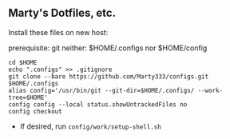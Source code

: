## Marty's Dotfiles, etc.

Install these files on new host:

  prerequisite: git
  neither: $HOME/.configs nor $HOME/config

```
cd $HOME
echo ".configs" >> .gitignore
git clone --bare https://github.com/Marty333/configs.git $HOME/.configs
alias config='/usr/bin/git --git-dir=$HOME/.configs/ --work-tree=$HOME'
config config --local status.showUntrackedFiles no
config checkout
```

- If desired, run `config/work/setup-shell.sh`
